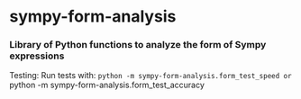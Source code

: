 # sympy-form-analysis
### Library of Python functions to analyze the form of Sympy expressions



Testing:
Run tests with:
`python -m sympy-form-analysis.form_test_speed
or
`python -m sympy-form-analysis.form_test_accuracy

